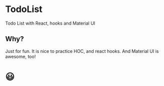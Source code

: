 # TodoList
Todo List with React, hooks and Material UI
## Why?
Just for fun. It is nice to practice HOC, and react hooks. And Material UI is awesome, too!

# :smiley:
